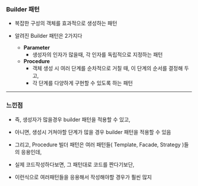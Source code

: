 ### Builder 패턴

- 복잡한 구성의 객체를 효과적으로 생성하는 패턴


- 알려진 Builder 패턴은 2가지다
  - **Parameter**
    - 생성자의 인자가 많을때, 각 인자를 독립적으로 지정하는 패턴
  - **Procedure**
    - 객체 생성 시 여러 단계를 순차적으로 거칠 때, 이 단계의 순서를 결정해 두고,
    - 각 단계를 다양하게 구현할 수 있도록 하는 패턴

---

### 느낀점

- 즉, 생성자가 많을경우 builder 패턴을 적용할 수 있고,


- 아니면, 생성시 거쳐야할 단계가 많을 경우 builder 패턴을 적용할 수 있음


- 그리고, Procedure 빌더 패턴은 여러 패턴들( Template, Facade, Strategy )들의 응용인데,


- 실제 코드작성하다보면, 그 패턴대로 코드를 짠다기보단, 


- 이런식으로 여러패턴들을 응용해서 작성해야할 경우가 훨씬 많지

